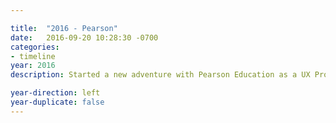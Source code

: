 ```yaml
---

title:  "2016 - Pearson"
date:   2016-09-20 10:28:30 -0700
categories:
- timeline
year: 2016
description: Started a new adventure with Pearson Education as a UX Prototyper.  Our awesome team builds out production ready prototypes and re-usable web components with React.Js.

year-direction: left
year-duplicate: false
---
```

